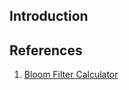## Introduction





## References

1. [Bloom Filter Calculator](https://krisives.github.io/bloom-calculator/)